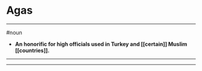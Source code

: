 # Agas
---
#noun
- **An honorific for high officials used in Turkey and [[certain]] Muslim [[countries]].**
---
---
